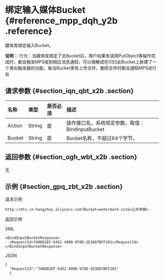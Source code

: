 # 绑定输入媒体Bucket {#reference_mpp_dqh_y2b .reference}

媒体库绑定输入Bucket。

**说明：** 行为：当媒体库绑定了此Bucket后，用户如果有调用PutObject等操作完成时，都会触发MPS收到相应消息通知，可以理解成在OSS此Bucket上新建了一个类似触发器的功能，每当Bucket里有上传文件，删除文件时都会通知MPS进行处

## 请求参数 {#section_iqn_qbt_x2b .section}

|名称|类型|是否必须|描述|
|:-|:-|:---|:-|
|Action|String|是|操作接口名，系统规定参数，取值：BindInputBucket|
|Bucket|String|是|Bucket名称，不超过64个字节。|

## 返回参数 {#section_ogh_wbt_x2b .section}

无

## 示例 {#section_gpq_zbt_x2b .section}

请求示例

```
http://mts.cn-hangzhou.aliyuncs.com?Bucket=watermark-zzz&<公共参数>
```

返回示例

XML

```
<BindInputBucketResponse>
  <RequestId>740DD2EF-5452-4990-970D-5E3D87BFF201</RequestId>
</BindInputBucketResponse>
```

JSON

```
{
  "RequestId":"740DD2EF-5452-4990-970D-5E3D87BFF201"
  }
```

